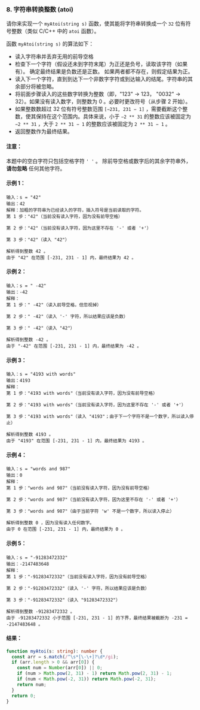 ### 8. 字符串转换整数 (atoi)

请你来实现一个 `myAtoi(string s)` 函数，使其能将字符串转换成一个 `32` 位有符号整数（类似 C/C++ 中的 `atoi` 函数）。

函数 `myAtoi(string s)` 的算法如下：

- 读入字符串并丢弃无用的前导空格
- 检查下一个字符（假设还未到字符末尾）为正还是负号，读取该字符（如果有）。 确定最终结果是负数还是正数。 如果两者都不存在，则假定结果为正。
- 读入下一个字符，直到到达下一个非数字字符或到达输入的结尾。字符串的其余部分将被忽略。
- 将前面步骤读入的这些数字转换为整数（即，"123" -> 123， "0032" -> 32）。如果没有读入数字，则整数为 0 。必要时更改符号（从步骤 2 开始）。
- 如果整数数超过 32 位有符号整数范围 `[−231, 231 − 1]` ，需要截断这个整数，使其保持在这个范围内。具体来说，小于 `−2 ** 31` 的整数应该被固定为 `−2 ** 31` ，大于 `2 ** 31 − 1` 的整数应该被固定为 `2 ** 31 − 1` 。
- 返回整数作为最终结果。

#### 注意：

本题中的空白字符只包括空格字符 `' '` 。
除前导空格或数字后的其余字符串外，**请勿忽略** 任何其他字符。

#### 示例 1：

```
输入：s = "42"
输出：42
解释：加粗的字符串为已经读入的字符，插入符号是当前读取的字符。
第 1 步："42"（当前没有读入字符，因为没有前导空格）

第 2 步："42"（当前没有读入字符，因为这里不存在 '-' 或者 '+'）

第 3 步："42"（读入 "42"）

解析得到整数 42 。
由于 "42" 在范围 [-231, 231 - 1] 内，最终结果为 42 。
```

#### 示例 2：

```
输入：s = " -42"
输出：-42
解释：
第 1 步：" -42"（读入前导空格，但忽视掉）

第 2 步：" -42"（读入 '-' 字符，所以结果应该是负数）

第 3 步：" -42"（读入 "42"）

解析得到整数 -42 。
由于 "-42" 在范围 [-231, 231 - 1] 内，最终结果为 -42 。
```

#### 示例 3：

```
输入：s = "4193 with words"
输出：4193
解释：
第 1 步："4193 with words"（当前没有读入字符，因为没有前导空格）

第 2 步："4193 with words"（当前没有读入字符，因为这里不存在 '-' 或者 '+'）

第 3 步："4193 with words"（读入 "4193"；由于下一个字符不是一个数字，所以读入停止）

解析得到整数 4193 。
由于 "4193" 在范围 [-231, 231 - 1] 内，最终结果为 4193 。
```

#### 示例 4：

```
输入：s = "words and 987"
输出：0
解释：
第 1 步："words and 987"（当前没有读入字符，因为没有前导空格）

第 2 步："words and 987"（当前没有读入字符，因为这里不存在 '-' 或者 '+'）

第 3 步："words and 987"（由于当前字符 'w' 不是一个数字，所以读入停止）

解析得到整数 0 ，因为没有读入任何数字。
由于 0 在范围 [-231, 231 - 1] 内，最终结果为 0 。
```

#### 示例 5：

```
输入：s = "-91283472332"
输出：-2147483648
解释：
第 1 步："-91283472332"（当前没有读入字符，因为没有前导空格）

第 2 步："-91283472332"（读入 '-' 字符，所以结果应该是负数）

第 3 步："-91283472332"（读入 "91283472332"）

解析得到整数 -91283472332 。
由于 -91283472332 小于范围 [-231, 231 - 1] 的下界，最终结果被截断为 -231 = -2147483648 。
```

#### 结果：

```ts
function myAtoi(s: string): number {
  const arr = s.match(/^\s*[\-\+]?\d*/gi);
  if (arr.length > 0 && arr[0]) {
    const num = Number(arr[0]) || 0;
    if (num > Math.pow(2, 31) - 1) return Math.pow(2, 31) - 1;
    if (num < Math.pow(-2, 31)) return Math.pow(-2, 31);
    return num;
  }
  return 0;
}
```

